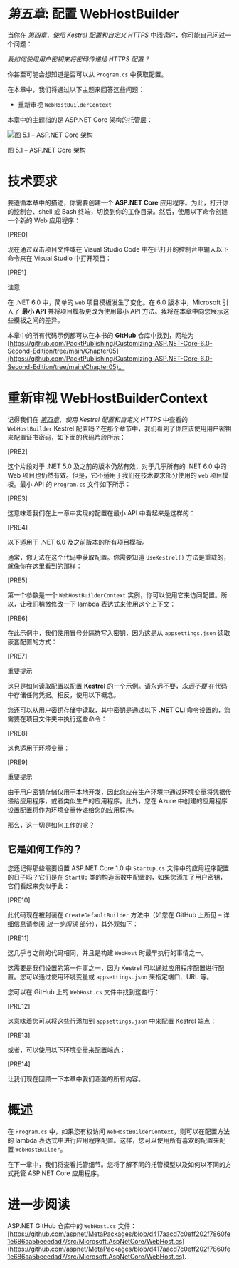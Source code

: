 # *第五章*: 配置 WebHostBuilder

当你在 [*第四章*](B17996_04_ePub.xhtml#_idTextAnchor066)，*使用 Kestrel 配置和自定义 HTTPS* 中阅读时，你可能自己问过一个问题：

*我如何使用用户密钥来将密码传递给 HTTPS 配置？*

你甚至可能会想知道是否可以从 `Program.cs` 中获取配置。

在本章中，我们将通过以下主题来回答这些问题：

+   重新审视 `WebHostBuilderContext`

本章中的主题指的是 ASP.NET Core 架构的托管层：

![图 5.1 – ASP.NET Core 架构](img/Figure_5.1_B17996.jpg)

图 5.1 – ASP.NET Core 架构

# 技术要求

要遵循本章中的描述，你需要创建一个 **ASP.NET Core** 应用程序。为此，打开你的控制台、shell 或 Bash 终端，切换到你的工作目录。然后，使用以下命令创建一个新的 Web 应用程序：

[PRE0]

现在通过双击项目文件或在 Visual Studio Code 中在已打开的控制台中输入以下命令来在 Visual Studio 中打开项目：

[PRE1]

注意

在 .NET 6.0 中，简单的 `web` 项目模板发生了变化。在 6.0 版本中，Microsoft 引入了 **最小 API** 并将项目模板更改为使用最小 API 方法。我将在本章中向您展示这些模板之间的差异。

本章中的所有代码示例都可以在本书的 **GitHub** 仓库中找到，网址为 [https://github.com/PacktPublishing/Customizing-ASP.NET-Core-6.0-Second-Edition/tree/main/Chapter05](https://github.com/PacktPublishing/Customizing-ASP.NET-Core-6.0-Second-Edition/tree/main/Chapter05)。

# 重新审视 WebHostBuilderContext

记得我们在 [*第四章*](B17996_04_ePub.xhtml#_idTextAnchor066)，*使用 Kestrel 配置和自定义 HTTPS* 中查看的 `WebHostBuilder` Kestrel 配置吗？在那个章节中，我们看到了你应该使用用户密钥来配置证书密码，如下面的代码片段所示：

[PRE2]

这个片段对于 .NET 5.0 及之前的版本仍然有效，对于几乎所有的 .NET 6.0 中的 Web 项目也仍然有效。但是，它不适用于我们在技术要求部分使用的 `web` 项目模板。最小 API 的 `Program.cs` 文件如下所示：

[PRE3]

这意味着我们在上一章中实现的配置在最小 API 中看起来是这样的：

[PRE4]

以下适用于 .NET 6.0 及之前版本的所有项目模板。

通常，你无法在这个代码中获取配置。你需要知道 `UseKestrel()` 方法是重载的，就像你在这里看到的那样：

[PRE5]

第一个参数是一个 `WebHostBuilderContext` 实例，你可以使用它来访问配置。所以，让我们稍微修改一下 lambda 表达式来使用这个上下文：

[PRE6]

在此示例中，我们使用冒号分隔符写入密钥，因为这是从 `appsettings.json` 读取嵌套配置的方式：

[PRE7]

重要提示

这只是如何读取配置以配置 **Kestrel** 的一个示例。请永远不要，*永远不要* 在代码中存储任何凭据。相反，使用以下概念。

您还可以从用户密钥存储中读取，其中密钥是通过以下 **.NET** **CLI** 命令设置的，您需要在项目文件夹中执行这些命令：

[PRE8]

这也适用于环境变量：

[PRE9]

重要提示

由于用户密钥存储仅用于本地开发，因此您应在生产环境中通过环境变量将凭据传递给应用程序，或者类似生产的应用程序。此外，您在 Azure 中创建的应用程序设置配置将作为环境变量传递给您的应用程序。

那么，这一切是如何工作的呢？

## 它是如何工作的？

您还记得那些需要设置 ASP.NET Core 1.0 中 `Startup.cs` 文件中的应用程序配置的日子吗？它们是在 `StartUp` 类的构造函数中配置的，如果您添加了用户密钥，它们看起来类似于此：

[PRE10]

此代码现在被封装在 `CreateDefaultBuilder` 方法中（如您在 GitHub 上所见 – 详细信息请参阅 *进一步阅读* 部分），其外观如下：

[PRE11]

这几乎与之前的代码相同，并且是构建 `WebHost` 时最早执行的事情之一。

这需要是我们设置的第一件事之一，因为 Kestrel 可以通过应用程序配置进行配置。您可以通过使用环境变量或 `appsettings.json` 来指定端口、URL 等。

您可以在 GitHub 上的 `WebHost.cs` 文件中找到这些行：

[PRE12]

这意味着您可以将这些行添加到 `appsettings.json` 中来配置 Kestrel 端点：

[PRE13]

或者，可以使用以下环境变量来配置端点：

[PRE14]

让我们现在回顾一下本章中我们涵盖的所有内容。

# 概述

在 `Program.cs` 中，如果您有权访问 `WebHostBuilderContext`，则可以在配置方法的 lambda 表达式中进行应用程序配置。这样，您可以使用所有喜欢的配置来配置 `WebHostBuilder`。

在下一章中，我们将查看托管细节。您将了解不同的托管模型以及如何以不同的方式托管 ASP.NET Core 应用程序。

# 进一步阅读

ASP.NET GitHub 仓库中的 `WebHost.cs` 文件：[https://github.com/aspnet/MetaPackages/blob/d417aacd7c0eff202f7860fe1e686aa5beeedad7/src/Microsoft.AspNetCore/WebHost.cs](https://github.com/aspnet/MetaPackages/blob/d417aacd7c0eff202f7860fe1e686aa5beeedad7/src/Microsoft.AspNetCore/WebHost.cs).
